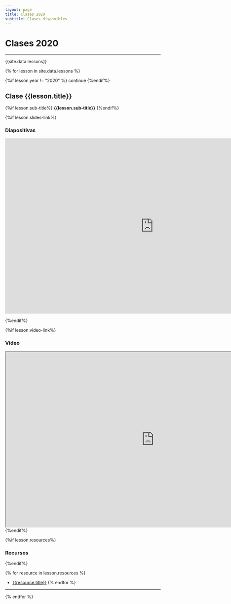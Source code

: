 ```yaml
---
layout: page
title: Clases 2020
subtitle: Clases disponibles
---
```


# Clases 2020
___

{{site.data.lessons}}

<div class="row">
  {% for lesson in site.data.lessons %}
  
  {%if lesson.year != "2020" %}
    continue
  {%endif%}



  ## Clase {{lesson.title}}

  {%if lesson.sub-title%}
  __{{lesson.sub-title}}__
  {%endif%}

  {%if lesson.slides-link%}

  ### Diapositivas

  <div class="responsive-wrap">
  <!-- this is the embed code provided by Google -->
    <iframe src="https://docs.google.com/presentation/d/{{lesson.slides-link}}/embed?start=false&loop=false&delayms=3000" frameborder="0" width="960" height="569" allowfullscreen="true" mozallowfullscreen="true" webkitallowfullscreen="true"></iframe>
  <!-- Google embed ends -->
  </div>

  {%endif%}

  {%if lesson.video-link%}

  ### Video

  <div class="responsive-wrap">
  <iframe src="https://drive.google.com/file/d/{{lesson.video-link}}//preview"
  width="960" height="569" allowfullscreen></iframe>
  </div>
  {%endif%}

  {%if lesson.resources%}

  ### Recursos

  {%endif%}

  {% for resource in lesson.resources %}
  - [{{resource.title}}]({{resource.link}})
  {% endfor %}

  ___

  {% endfor %}

</div>

